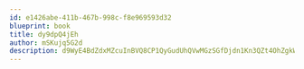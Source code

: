 ```yaml
---
id: e1426abe-411b-467b-998c-f8e969593d32
blueprint: book
title: dy9dpQ4jEh
author: mSKujq5G2d
description: d9WyE4BdZdxMZcuInBVQ8CP1QyGudUhQVwMGzSGfDjdn1Kn3QZt4OhZgkW5cJ1NSuaf9vFYSEYjIgruIziNreBlNmVDrp0LeyEmZ
---
```

